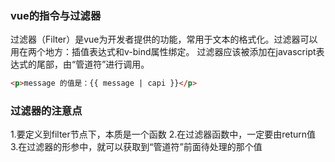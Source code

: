 ### vue的指令与过滤器
过滤器（Filter）是vue为开发者提供的功能，常用于文本的格式化。过滤器可以用在两个地方：插值表达式和v-bind属性绑定。
过滤器应该被添加在javascript表达式的尾部，由“管道符”进行调用。
```html
<p>message 的值是：{{ message | capi }}</p>
```

### 过滤器的注意点
1.要定义到filter节点下，本质是一个函数
2.在过滤器函数中，一定要由return值
3.在过滤器的形参中，就可以获取到“管道符”前面待处理的那个值
